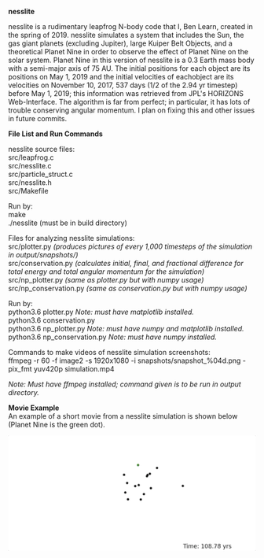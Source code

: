 **nesslite**

nesslite is a rudimentary leapfrog N-body code that I, Ben Learn, created in the spring of 2019. nesslite simulates a system that includes the Sun, the gas giant planets (excluding Jupiter), large Kuiper Belt Objects, and a theoretical Planet Nine in order to observe the effect of Planet Nine on the solar system. Planet Nine in this version of nesslite is a 0.3 Earth mass body with a semi-major axis of 75 AU. The initial positions for each object are its positions on May 1, 2019 and the initial velocities of eachobject are its velocities on November 10, 2017, 537 days (1/2 of the 2.94 yr timestep) before May 1, 2019; this information was retrieved from JPL's HORIZONS Web-Interface. The algorithm is far from perfect; in particular, it has lots of trouble conserving angular momentum. I plan on fixing this and other issues in future commits.

**File List and Run Commands**

nesslite source files:  
src/leapfrog.c  
src/nesslite.c  
src/particle_struct.c  
src/nesslite.h  
src/Makefile  

Run by:  
make  
./nesslite (must be in build directory)

Files for analyzing nesslite simulations:  
src/plotter.py *(produces pictures of every 1,000 timesteps of the simulation in output/snapshots/)*  
src/conservation.py *(calculates initial, final, and fractional difference for total energy and total angular momentum for the simulation)*  
src/np\_plotter.py *(same as plotter.py but with numpy usage)*  
src/np\_conservation.py *(same as conservation.py but with numpy usage)*  

Run by:  
python3.6 plotter.py *Note: must have matplotlib installed.*  
python3.6 conservation.py  
python3.6 np\_plotter.py *Note: must have numpy and matplotlib installed.*  
python3.6 np\_conservation.py *Note: must have numpy installed.*  

Commands to make videos of nesslite simulation screenshots:  
ffmpeg -r 60 -f image2 -s 1920x1080 -i snapshots/snapshot\_%04d.png -pix\_fmt yuv420p simulation.mp4

*Note: Must have ffmpeg installed; command given is to be run in output directory.*

**Movie Example**  
An example of a short movie from a nesslite simulation is shown below (Planet Nine is the green dot).

![](nesslite_first_1k.gif)
